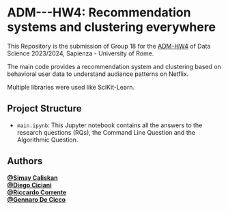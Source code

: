# ADM---HW4: Recommendation systems and clustering everywhere
This Repository is the submission of Group 18 for the [ADM-HW4](https://github.com/Sapienza-University-Rome/ADM/tree/master/2023/Homework_4) of Data Science 2023/2024, Sapienza - University of Rome. 

The main code provides a recommendation system and clustering based on behavioral user data to understand audiance patterns on Netflix.

Multiple libraries were used like SciKit-Learn.<br>



## Project Structure

- `main.ipynb`: This Jupyter notebook contains all the answers to the research questions (RQs), the Command Line Question and the Algorithmic Question. <br>



## Authors 

[**@Simay Caliskan**](https://github.com/simaycaliskan)  <br>
[**@Diego Ciciani**](https://github.com/diego-ciciani01) <br>
[**@Riccardo Corrente**](https://github.com/RiccardoCorr)  <br>
[**@Gennaro De Cicco**](https://github.com/gennarodecicco)
